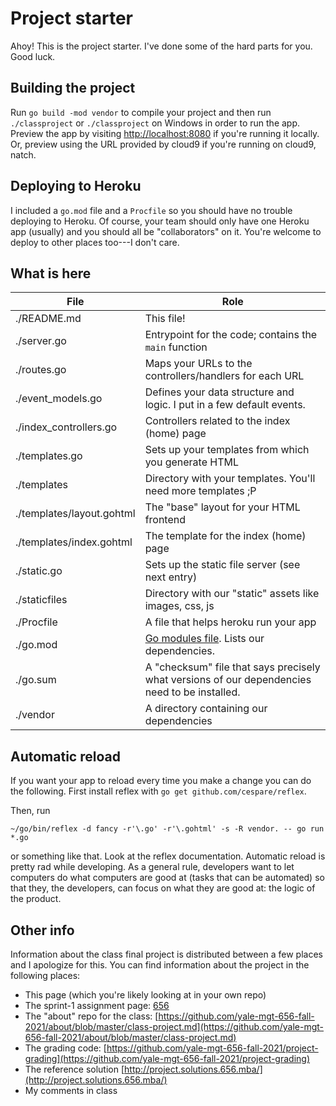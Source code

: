 # Project starter

Ahoy! This is the project starter. I've done some
of the hard parts for you. Good luck.

## Building the project

Run `go build -mod vendor` to compile your project and then
run `./classproject` or `./classproject` on Windows
in order to run the app. Preview the app by visiting
[http://localhost:8080](http://localhost:8080) if you're
running it locally. Or, preview using the URL provided
by cloud9 if you're running on cloud9, natch.

## Deploying to Heroku

I included a `go.mod` file and a `Procfile` so you
should have no trouble deploying to Heroku. Of course,
your team should only have one Heroku app (usually)
and you should all be "collaborators" on it. You're
welcome to deploy to other places too---I don't care.

## What is here

| File                      | Role                                                                                                                      |
| ------------------------- | ------------------------------------------------------------------------------------------------------------------------- |
| ./README.md               | This file!                                                                                                                |
| ./server.go               | Entrypoint for the code; contains the `main` function                                                                     |
| ./routes.go               | Maps your URLs to the controllers/handlers for each URL                                                                   |
| ./event_models.go         | Defines your data structure and logic. I put in a few default events.                                                     |
| ./index_controllers.go    | Controllers related to the index (home) page                                                                              |
| ./templates.go            | Sets up your templates from which you generate HTML                                                                       |
| ./templates               | Directory with your templates. You'll need more templates ;P                                                              |
| ./templates/layout.gohtml | The "base" layout for your HTML frontend                                                                                  |
| ./templates/index.gohtml  | The template for the index (home) page                                                                                    |
| ./static.go               | Sets up the static file server (see next entry)                                                                           |
| ./staticfiles             | Directory with our "static" assets like images, css, js                                                                   |
| ./Procfile                | A file that helps heroku run your app                                                                                     |
| ./go.mod                  | [Go modules file](https://www.kablamo.com.au/blog/2018/12/10/just-tell-me-how-to-use-go-modules). Lists our dependencies. |
| ./go.sum                  | A "checksum" file that says precisely what versions of our dependencies need to be installed.                             |
| ./vendor                  | A directory containing our dependencies                                                                                   |

## Automatic reload

If you want your app to reload every time you make a
change you can do the following. First
install reflex with `go get github.com/cespare/reflex`.

Then, run

```
~/go/bin/reflex -d fancy -r'\.go' -r'\.gohtml' -s -R vendor. -- go run *.go
```

or something like that. Look at the reflex documentation. Automatic
reload is pretty rad while developing. As a general rule, developers
want to let computers do what computers are good at (tasks that can be automated)
so that they, the developers, can focus on what they are good at: the
logic of the product.

## Other info

Information about the class final project is distributed between
a few places and I apologize for this. You can find information
about the project in the following places:

- This page (which you're likely looking at in your own repo)
- The sprint-1 assignment page:
  [656](https://www.656.mba/#assignments/project-sprint-1)
- The "about" repo for the class:
  [https://github.com/yale-mgt-656-fall-2021/about/blob/master/class-project.md](https://github.com/yale-mgt-656-fall-2021/about/blob/master/class-project.md)
- The grading code:
  [https://github.com/yale-mgt-656-fall-2021/project-grading](https://github.com/yale-mgt-656-fall-2021/project-grading)
- The reference solution
  [http://project.solutions.656.mba/](http://project.solutions.656.mba/)
- My comments in class

